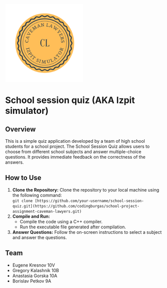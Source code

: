 <!DOCTYPE html>
<html lang="en">
<head>
    <meta charset="UTF-8">
</head>
<body>
<img src="https://github.com/codingburgas/school-project-assignment-caveman-lawyers/blob/main/logoCavemanLawyers.png" width="250px" height="250px">
<h1>School session quiz (AKA Izpit simulator)</h1>
<h2>Overview</h2>
<p>This is a simple quiz application developed by a team of high school students for a school project.
The School Session Quiz allows users to choose from different school subjects and answer multiple-choice questions. It provides immediate feedback on the correctness of the answers.</p>

<h2>How to Use</h2>
<ol>
    <li><strong>Clone the Repository:</strong> Clone the repository to your local machine using the following command:
        <br><code>git clone [https://github.com/your-username/school-session-quiz.git](https://github.com/codingburgas/school-project-assignment-caveman-lawyers.git)</code>
    </li>
    <li><strong>Compile and Run:</strong>
        <ul>
            <li>Compile the code using a C++ compiler.</li>
            <li>Run the executable file generated after compilation.</li>
        </ul>
    </li>
    <li><strong>Answer Questions:</strong> Follow the on-screen instructions to select a subject and answer the questions.</li>
</ol>

<h2>Team</h2>
<ul>
    <li>Eugene Kresnov 10V</li>
    <li>Gregory Kalashnik 10B</li>
    <li>Anastasia Gorska 10A</li>
    <li>Borislav Petkov 9A</li>
</ul>

</body>
</html>
